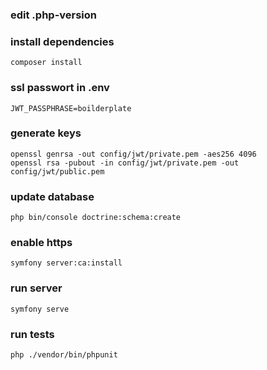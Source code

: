 ### edit .php-version

### install dependencies
```
composer install
```

### ssl passwort in .env
```
JWT_PASSPHRASE=boilderplate
```

### generate keys
```
openssl genrsa -out config/jwt/private.pem -aes256 4096
openssl rsa -pubout -in config/jwt/private.pem -out config/jwt/public.pem
```

### update database
```
php bin/console doctrine:schema:create
```

### enable https
```
symfony server:ca:install
```

### run server
```
symfony serve
```

### run tests
```
php ./vendor/bin/phpunit
```